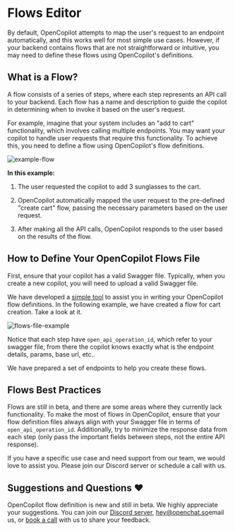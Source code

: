 # Flows Editor


By default, OpenCopilot attempts to map the user's request to an endpoint automatically, and this works well for most simple use cases. However, if your backend contains flows that are not straightforward or intuitive, you may need to define these flows using OpenCopilot's definitions.

## What is a Flow?

A flow consists of a series of steps, where each step represents an API call to your backend. Each flow has a name and description to guide the copilot in determining when to invoke it based on the user's request.

For example, imagine that your system includes an "add to cart" functionality, which involves calling multiple endpoints. You may want your copilot to handle user requests that require this functionality. To achieve this, you need to define a flow using OpenCopilot's flow definitions.

![example-flow](https://github.com/openchatai/editor/assets/32633162/5d8c0ddf-dbda-4c03-97d0-94d0aaf9128d)

**In this example:**

1. The user requested the copilot to add 3 sunglasses to the cart.

2. OpenCopilot automatically mapped the user request to the pre-defined "create cart" flow, passing the necessary parameters based on the user request.

3. After making all the API calls, OpenCopilot responds to the user based on the results of the flow.

## How to Define Your OpenCopilot Flows File

First, ensure that your copilot has a valid Swagger file. Typically, when you create a new copilot, you will need to upload a valid Swagger file.

We have developed a [simple tool](https://editor.opencopilot.so) to assist you in writing your OpenCopilot flow definitions. In the following example, we have created a flow for cart creation. Take a look at it.


![flows-file-example](https://github.com/openchatai/editor/assets/32633162/90b0c6a0-80eb-4a8d-b7a7-6f122e4bba63)



Notice that each step have `open_api_operation_id`, which refer to your swagger file, from there the copilot knows exactly what is the endpoint details, params, base url, etc..

We have prepared a set of endpoints to help you create these flows.

## Flows Best Practices

Flows are still in beta, and there are some areas where they currently lack functionality. To make the most of flows in OpenCopilot, ensure that your flow definition files always align with your Swagger file in terms of `open_api_operation_id`. Additionally, try to minimize the response data from each step (only pass the important fields between steps, not the entire API response).

If you have a specific use case and need support from our team, we would love to assist you. Please join our Discord server or schedule a call with us.

## Suggestions and Questions ❤️

OpenCopilot flow definition is new and still in beta. We highly appreciate your suggestions. You can join our [Discord server](https://discord.gg/yjEgCgvefr), [hey@openchat.so](mailto:hey@openchat.so)email us, or [book a call](https://calendly.com/hey-pk0) with us to share your feedback.


